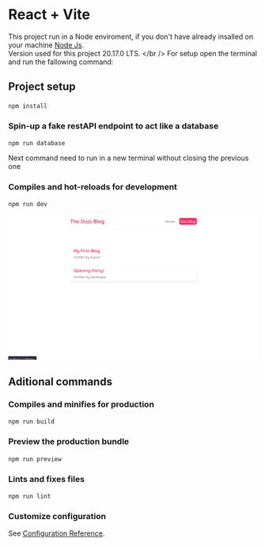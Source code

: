 # React + Vite

This project run in a Node enviroment, if you don't have already insalled on your machine [Node Js](https://nodejs.org/en). <br /> Version used for this project 20.17.0 LTS. </br /> For setup open the terminal and run the fallowing command: 

## Project setup
```
npm install
```

### Spin-up a fake restAPI endpoint to act like a database
```
npm run database
```
   Next command need to run in a new terminal without closing the previous one
### Compiles and hot-reloads for development
```
npm run dev
```
![imgage alt](https://github.com/fusion-git/react-dom/blob/0434263a80a5f33f43d3502e8b9c76e062b726b9/Screenshot.png)

## Aditional commands

### Compiles and minifies for production
```
npm run build
```
### Preview the production bundle
```
npm run preview
```

### Lints and fixes files
```
npm run lint
```

### Customize configuration
See [Configuration Reference](https://cli.vuejs.org/config/).
